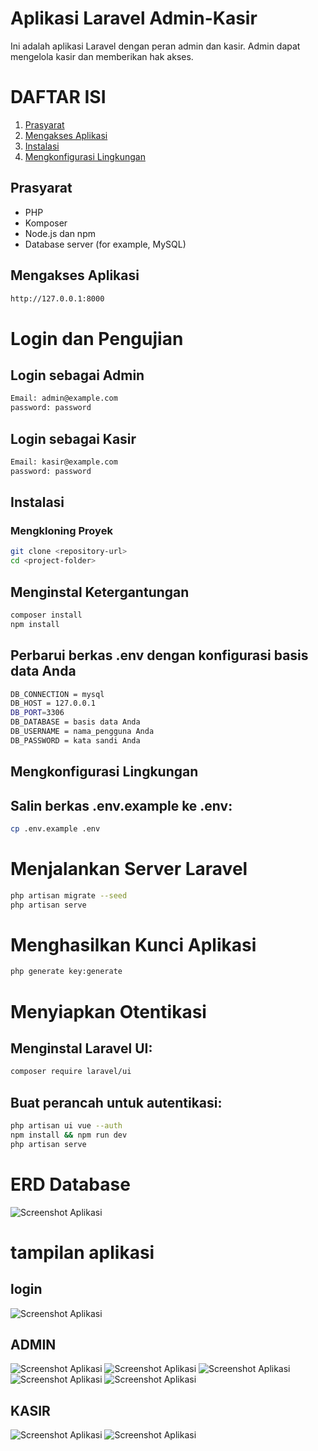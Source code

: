  
# Aplikasi Laravel Admin-Kasir

Ini adalah aplikasi Laravel dengan peran admin dan kasir. Admin dapat mengelola kasir dan memberikan hak akses.

# DAFTAR ISI
1. [Prasyarat](#prasyarat)
2. [Mengakses Aplikasi](#Mengakses_Aplikasi)
3. [Instalasi](#Instalasi)
4. [Mengkonfigurasi Lingkungan](#Mengkonfigurasi_Lingkungan)


## Prasyarat

- PHP
- Komposer
- Node.js dan npm
- Database server (for example, MySQL)




## Mengakses Aplikasi
```bash
http://127.0.0.1:8000
```
# Login dan Pengujian

## Login sebagai Admin
```bash
Email: admin@example.com
password: password
```
## Login sebagai Kasir
```bash
Email: kasir@example.com
password: password
```


## Instalasi

### Mengkloning Proyek

``` bash
git clone <repository-url>
cd <project-folder>
```
## Menginstal Ketergantungan
```bash
composer install
npm install
```
## Perbarui berkas .env dengan konfigurasi basis data Anda
```bash
DB_CONNECTION = mysql
DB_HOST = 127.0.0.1
DB_PORT=3306
DB_DATABASE = basis data Anda
DB_USERNAME = nama_pengguna Anda
DB_PASSWORD = kata sandi Anda
```
## Mengkonfigurasi Lingkungan
## Salin berkas .env.example ke .env:

``` bash
cp .env.example .env
```
# Menjalankan Server Laravel
```bash
php artisan migrate --seed
php artisan serve
```
# Menghasilkan Kunci Aplikasi
``` bash
php generate key:generate
```

# Menyiapkan Otentikasi
## Menginstal Laravel UI:
``` bash
composer require laravel/ui
```

## Buat perancah untuk autentikasi:
```bash
php artisan ui vue --auth
npm install && npm run dev
php artisan serve
```

# ERD Database
![Screenshot Aplikasi](images/9.PNG)



# tampilan aplikasi
## login
![Screenshot Aplikasi](images/1.PNG)

## ADMIN
![Screenshot Aplikasi](images/2.PNG)
![Screenshot Aplikasi](images/3.PNG)
![Screenshot Aplikasi](images/4.PNG)
![Screenshot Aplikasi](images/5.PNG)
![Screenshot Aplikasi](images/6.PNG)

## KASIR
![Screenshot Aplikasi](images/7.PNG)
![Screenshot Aplikasi](images/8.PNG)

